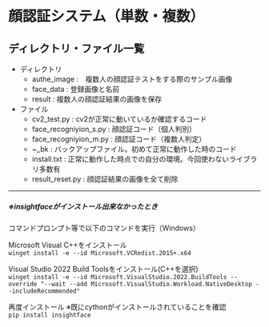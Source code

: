 # 顔認証システム（単数・複数）

## ディレクトリ・ファイル一覧

* ディレクトリ
  * authe_image :　複数人の顔認証テストをする際のサンプル画像
  * face_data : 登録画像と名前
  * result : 複数人の顔認証結果の画像を保存
* ファイル
  * cv2_test.py : cv2が正常に動いているか確認するコード
  * face_recogniyion_s.py : 顔認証コード（個人判別）
  * face_recogniyion_m.py : 顔認証コード（複数人判定）
  * ~_bk : バックアップファイル。初めて正常に動作した時のコード
  * install.txt : 正常に動作した時点での自分の環境。今回使わないライブラリ多数有
  * result_reset.py : 顔認証結果の画像を全て削除

***

##### ※insightfaceがインストール出来なかったとき

コマンドプロンプト等で以下のコマンドを実行（Windows）

 Microsoft Visual C++をインストール  
`winget install -e --id Microsoft.VCRedist.2015+.x64`

 Visual Studio 2022 Build Toolsをインストール(C++を選択)  
`winget install -e --id Microsoft.VisualStudio.2022.BuildTools --override "--wait --add Microsoft.VisualStudio.Workload.NativeDesktop --includeRecommended"`

再度インストール ※既にcythonがインストールされていることを確認  
`pip install insightface`
